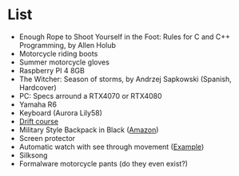 # List

- Enough Rope to Shoot Yourself in the Foot: Rules for C and C++ Programming, by Allen Holub
- Motorcycle riding boots
- Summer motorcycle gloves
- Raspberry PI 4 8GB
- The Witcher: Season of storms, by Andrzej Sapkowski (Spanish, Hardcover)
- PC: Specs arround a RTX4070 or RTX4080
- Yamaha R6
- Keyboard (Aurora Lily58)
- [Drift course](https://www.formulagt.es/en/conducir-un-drift_43.html)
- Military Style Backpack in Black ([Amazon](https://www.amazon.es/asalto-MOLLE-t%C3%A1ctico-mochila-patrulla/dp/B005KDBHWM/ref=asc_df_B005KDBHWM/?tag=googshopes-21&linkCode=df0&hvadid=195301225087&hvpos=&hvnetw=g&hvrand=2609095001166556190&hvpone=&hvptwo=&hvqmt=&hvdev=c&hvdvcmdl=&hvlocint=&hvlocphy=1005427&hvtargid=pla-81142740300&th=1&psc=1))
- Screen protector
- Automatic watch with see through movement ([Example](https://www.trendhim.es/reloj-esqueleto-automatico-motus-stefan-p.html?att_type=generic&att_searchtype=shopping&att_category=watches&gad=1&gclid=CjwKCAjw4ZWkBhA4EiwAVJXwqcaQKPfx7kX9Uh1Mlto8VF1uBFYm1udKnBwx-r96N4yNcZNN8u2jthoCNvIQAvD_BwE](https://www.trendhim.es/reloj-esqueleto-automatico-motus-stefan-p.html?att_type=generic&att_searchtype=shopping&att_category=watches&gad=1&gclid=CjwKCAjw4ZWkBhA4EiwAVJXwqcaQKPfx7kX9Uh1Mlto8VF1uBFYm1udKnBwx-r96N4yNcZNN8u2jthoCNvIQAvD_BwE%20%22https://www.trendhim.es/reloj-esqueleto-automatico-motus-stefan-p.html?att_type=generic&att_searchtype=shopping&att_category=watches&gad=1&gclid=CjwKCAjw4ZWkBhA4EiwAVJXwqcaQKPfx7kX9Uh1Mlto8VF1uBFYm1udKnBwx-r96N4yNcZNN8u2jthoCNvIQAvD_BwE%22)))
- Silksong
- Formalware motorcycle pants (do they even exist?)
